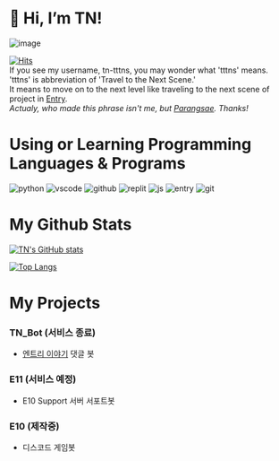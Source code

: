 # 👋 Hi, I’m TN!

![image](https://i.ibb.co/ngY9bJS/1.png)

[![Hits](https://hits.seeyoufarm.com/api/count/incr/badge.svg?url=https%3A%2F%2Fgithub.com%2Ftn-tttns&count_bg=%234D4D4D&title_bg=%231D1D1D&icon=github.svg&icon_color=%23FFFFFF&title=HITS&edge_flat=true)](https://hits.seeyoufarm.com)\
If you see my username, tn-tttns, you may wonder what 'tttns' means.\
'tttns' is abbreviation of 'Travel to the Next Scene.'\
It means to move on to the next level like traveling to the next scene of project in [Entry](https://playentry.org/).\
_Actualy, who made this phrase isn't me, but [Parangsae](https://github.com/PArangSae). Thanks!_

# Using or Learning Programming Languages & Programs
![python](https://img.shields.io/badge/-PYTHON-3776AB?style=for-the-badge&logo=python&logoColor=white)
![vscode](https://img.shields.io/badge/-Visual%20Studio%20Code-007ACC?style=for-the-badge&logo=visualstudiocode&logoColor=white)
![github](https://img.shields.io/badge/-github-181717?style=for-the-badge&logo=github&logoColor=white)
![replit](https://img.shields.io/badge/-replit-F26207?style=for-the-badge&logo=replit&logoColor=white)
![js](https://img.shields.io/badge/-javascript-F7DF1E?style=for-the-badge&logo=javascript&logoColor=black)
![entry](https://img.shields.io/badge/-entry-00d674?style=for-the-badge)
![git](https://img.shields.io/badge/-git-F05032?style=for-the-badge&logo=git&logoColor=white)

# My Github Stats
[![TN's GitHub stats](https://github-readme-stats.vercel.app/api?username=tn-tttns&show_icons=true&theme=tokyonight)](https://github.com/anuraghazra/github-readme-stats)

[![Top Langs](https://github-readme-stats.vercel.app/api/top-langs/?username=tn-tttns&layout=compact)](https://github.com/anuraghazra/github-readme-stats)

# My Projects
### TN_Bot (서비스 종료)
- [엔트리 이야기](https://playentry.org/community/entrystory/list?sort=created&term=all) 댓글 봇

### E11 (서비스 예정)
- E10 Support 서버 서포트봇

### E10 (제작중)
- 디스코드 게임봇
